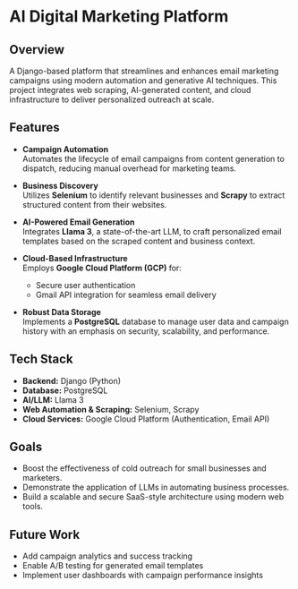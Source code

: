 # AI Digital Marketing Platform

## Overview

A Django-based platform that streamlines and enhances email marketing campaigns using modern automation and generative AI techniques. This project integrates web scraping, AI-generated content, and cloud infrastructure to deliver personalized outreach at scale.

## Features

- **Campaign Automation**  
  Automates the lifecycle of email campaigns from content generation to dispatch, reducing manual overhead for marketing teams.

- **Business Discovery**  
  Utilizes **Selenium** to identify relevant businesses and **Scrapy** to extract structured content from their websites.

- **AI-Powered Email Generation**  
  Integrates **Llama 3**, a state-of-the-art LLM, to craft personalized email templates based on the scraped content and business context.

- **Cloud-Based Infrastructure**  
  Employs **Google Cloud Platform (GCP)** for:
  - Secure user authentication
  - Gmail API integration for seamless email delivery

- **Robust Data Storage**  
  Implements a **PostgreSQL** database to manage user data and campaign history with an emphasis on security, scalability, and performance.

## Tech Stack

- **Backend:** Django (Python)
- **Database:** PostgreSQL
- **AI/LLM:** Llama 3
- **Web Automation & Scraping:** Selenium, Scrapy
- **Cloud Services:** Google Cloud Platform (Authentication, Email API)

## Goals

- Boost the effectiveness of cold outreach for small businesses and marketers.
- Demonstrate the application of LLMs in automating business processes.
- Build a scalable and secure SaaS-style architecture using modern web tools.

## Future Work

- Add campaign analytics and success tracking
- Enable A/B testing for generated email templates
- Implement user dashboards with campaign performance insights
